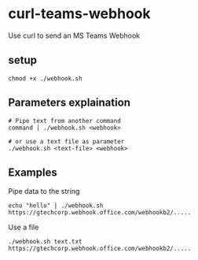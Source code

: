 # curl-teams-webhook
Use curl to send an MS Teams Webhook

## setup
```
chmod +x ./webhook.sh
```

## Parameters explaination

```
# Pipe text from another command
command | ./webhook.sh <webhook>

# or use a text file as parameter
./webhook.sh <text-file> <webhook>
```

## Examples
Pipe data to the string
```
echo "hello" | ./webhook.sh https://gtechcorp.webhook.office.com/webhookb2/.....
```

Use a file
```
./webhook.sh text.txt https://gtechcorp.webhook.office.com/webhookb2/.....
```
